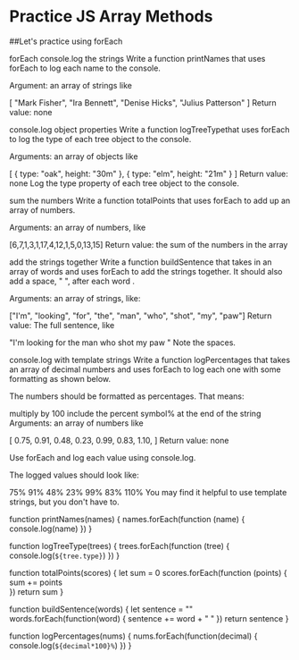 # Practice JS Array Methods 

##Let's practice using forEach

forEach
console.log the strings
Write a function printNames that uses forEach to log each name to the console.

Argument: an array of strings like

[
  "Mark Fisher",
  "Ira Bennett",
  "Denise Hicks",
  "Julius Patterson"
]
Return value: none

console.log object properties
Write a function logTreeTypethat uses forEach to log the type of each tree object to the console.

Arguments: an array of objects like

[
  {
  type: "oak",
  height: "30m"
  },
  {
   type: "elm",
   height: "21m"
  }
]
Return value: none
Log the type property of each tree object to the console.

sum the numbers
Write a function totalPoints that uses forEach to add up an array of numbers.

Arguments: an array of numbers, like

[6,7,1,3,1,17,4,12,1,5,0,13,15]
Return value: the sum of the numbers in the array

add the strings together
Write a function buildSentence that takes in an array of words and uses forEach to add the strings together. It should also add a space, " ", after each word .

Arguments: an array of strings, like:

["I'm", "looking", "for", "the", "man", "who", "shot", "my", "paw"]
Return value: The full sentence, like

"I'm looking for the man who shot my paw "
Note the spaces.

console.log with template strings
Write a function logPercentages that takes an array of decimal numbers and uses forEach to log each one with some formatting as shown below.

The numbers should be formatted as percentages. That means:

multiply by 100
include the percent symbol% at the end of the string
Arguments: an array of numbers like

[
  0.75,
  0.91,
  0.48,
  0.23,
  0.99,
  0.83,
  1.10,
]
Return value: none

Use forEach and log each value using console.log.

The logged values should look like:

75%
91%
48%
23%
99%
83%
110%
You may find it helpful to use template strings, but you don't have to.



function printNames(names) {
  names.forEach(function (name) {
    console.log(name)
  })
}

function logTreeType(trees) {
  trees.forEach(function (tree) {
    console.log(`${tree.type}`)
  })
}

function totalPoints(scores) {
  let sum = 0
  scores.forEach(function (points) {
    sum += points  
  })
  return sum
}

function buildSentence(words) {
  let sentence = ""
  words.forEach(function(word) {
    sentence += word + " "
  })
  return sentence
}

function logPercentages(nums) {
  nums.forEach(function(decimal) {
    console.log(`${decimal*100}%`)
  }) 
}
